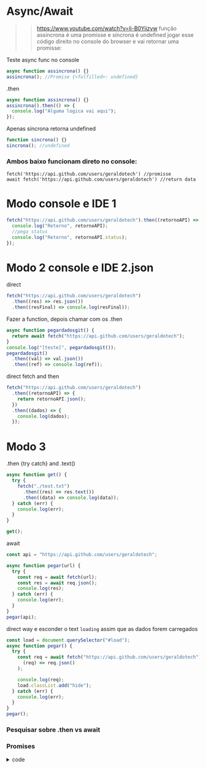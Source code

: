 # Async/Await

> > https://www.youtube.com/watch?v=Ij-B0Yiizyw
> > função assíncrona é uma promisse e síncrona é undefined
> > jogar esse código direito no console do browser e vai retornar uma promisse:

Teste async func no console

```js
async function assincrona() {}
assincrona(); //Promise {<fulfilled>: undefined}
```

.then

```js
async function assincrona() {}
assincrona().then(() => {
  console.log("Alguma logica vai aqui");
});
```

Apenas síncrona retorna undefined

```js
function sincrona() {}
sincrona(); //undefined
```

### Ambos baixo funcionam direto no console:

    fetch('https://api.github.com/users/geraldotech') //promisse
    await fetch('https://api.github.com/users/geraldotech') //return data

# Modo console e IDE 1

```js
fetch("https://api.github.com/users/geraldotech").then((retornoAPI) => {
  console.log("Retorno", retornoAPI);
  //pega status
  console.log("Retorno", retornoAPI.status);
});
```

# Modo 2 console e IDE 2.json

direct

```js
fetch("https://api.github.com/users/geraldotech")
  .then((res) => res.json())
  .then((resFinal) => console.log(resFinal));
```

Fazer a function, depois chamar com os .then

```js
async function pegardadosgit() {
  return await fetch("https://api.github.com/users/geraldotech");
}
console.log("[teste]", pegardadosgit());
pegardadosgit()
  .then((val) => val.json())
  .then((ref) => console.log(ref));
```

direct fetch and then

```js
fetch("https://api.github.com/users/geraldotech")
  .then((retornoAPI) => {
    return retornoAPI.json();
  })
  .then((dados) => {
    console.log(dados);
  });
```

# Modo 3

.then {try catch} and .text()

```js
async function get() {
  try {
    fetch("./test.txt")
      .then((res) => res.text())
      .then((data) => console.log(data));
  } catch (err) {
    console.log(err);
  }
}

get();
```

await

```js
const api = "https://api.github.com/users/geraldotech";

async function pegar(url) {
  try {
    const req = await fetch(url);
    const res = await req.json();
    console.log(res);
  } catch (err) {
    console.log(err);
  }
}
pegar(api);
```

direct way e esconder o text `loading` assim que as dados forem carregados

```js
const load = document.querySelector("#load");
async function pegar() {
  try {
    const req = await fetch("https://api.github.com/users/geraldotech").then(
      (req) => req.json()
    );

    console.log(req);
    load.classList.add("hide");
  } catch (err) {
    console.log(err);
  }
}
pegar();
```

### Pesquisar sobre .then vs await

### Promises

<details>
<summary>code</summary>

```js
const promise = new Promise((resolve, reject) => {
  /**
   * Adicionei um setTimeout para falar que
   * essa promise precisa esperar 300
   * milisegundos para retornar (resolve)
   * o seu resultado
   */
  console.log("Olá,");
  setTimeout(() => {
    resolve("mundo!");
  }, 300);
});
promise.then((response) => {
  console.log(response);
});
```

</details>
